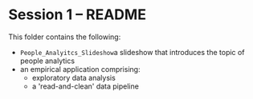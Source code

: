 # Session 1 – README

This folder contains the following:

+ `People_Analyitcs_Slideshow`a slideshow that introduces the topic of people analytics
+ an empirical application comprising:
  * exploratory data analysis
  * a 'read-and-clean' data pipeline
